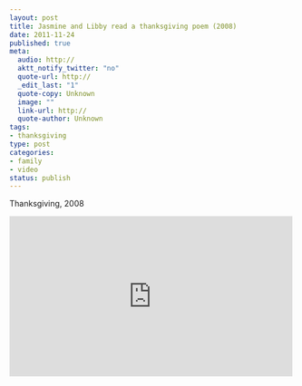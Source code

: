 ```yaml
--- 
layout: post
title: Jasmine and Libby read a thanksgiving poem (2008)
date: 2011-11-24
published: true
meta: 
  audio: http://
  aktt_notify_twitter: "no"
  quote-url: http://
  _edit_last: "1"
  quote-copy: Unknown
  image: ""
  link-url: http://
  quote-author: Unknown
tags: 
- thanksgiving
type: post
categories: 
- family
- video
status: publish
---
```

Thanksgiving, 2008

<iframe mozallowfullscreen allowfullscreen src="http://player.vimeo.com/video/32649656?title=0&amp;byline=0&amp;portrait=0" frameborder="0" height="283" webkitallowfullscreen width="499"></iframe>
